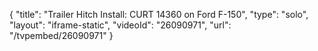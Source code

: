 {
    "title": "Trailer Hitch Install: CURT 14360 on Ford F-150",
    "type": "solo",
    "layout": "iframe-static",
    "videoId": "26090971",
    "url": "\/tvpembed\/26090971"
}
